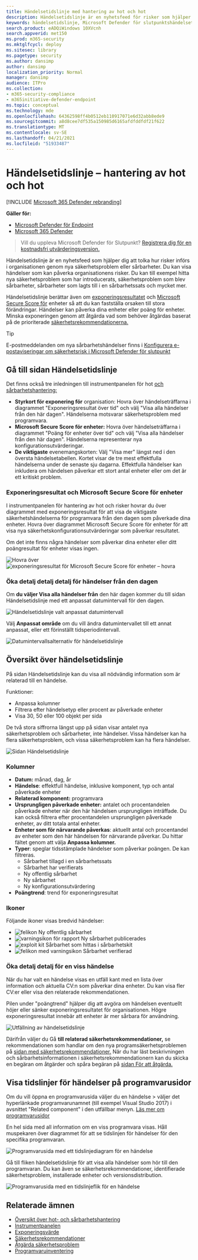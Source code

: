 ```yaml
---
title: Händelsetidslinje med hantering av hot och hot
description: Händelsetidslinje är en nyhetsfeed för risker som hjälper dig att tolka hur risker introduceras i organisationen och vilka åtgärder som har åtgärdats för att minska den.
keywords: händelsetidslinje, Microsoft Defender för slutpunktshändelsetidslinje, Microsoft Defender för slutpunkt-tvm-händelsetidslinje, hantering av hot och sårbarhet, Microsoft Defender för Slutpunkt
search.product: eADQiWindows 10XVcnh
search.appverid: met150
ms.prod: m365-security
ms.mktglfcycl: deploy
ms.sitesec: library
ms.pagetype: security
ms.author: dansimp
author: dansimp
localization_priority: Normal
manager: dansimp
audience: ITPro
ms.collection:
- m365-security-compliance
- m365initiative-defender-endpoint
ms.topic: conceptual
ms.technology: mde
ms.openlocfilehash: 64362598ff4b0512eb110917071e6d32abb8ede9
ms.sourcegitcommit: a8d8cee7df535a150985d6165afdfddfdf21f622
ms.translationtype: MT
ms.contentlocale: sv-SE
ms.lasthandoff: 04/21/2021
ms.locfileid: "51933487"
---
```

# <a name="event-timeline---threat-and-vulnerability-management"></a>Händelsetidslinje – hantering av hot och hot

[!INCLUDE [Microsoft 365 Defender rebranding](../../includes/microsoft-defender.md)]


**Gäller för:**
- [Microsoft Defender för Endpoint](https://go.microsoft.com/fwlink/?linkid=2154037)
- [Microsoft 365 Defender](https://go.microsoft.com/fwlink/?linkid=2118804)

>Vill du uppleva Microsoft Defender för Slutpunkt? [Registrera dig för en kostnadsfri utvärderingsversion.](https://www.microsoft.com/microsoft-365/windows/microsoft-defender-atp?ocid=docs-wdatp-portaloverview-abovefoldlink)

Händelsetidslinje är en nyhetsfeed som hjälper dig att tolka hur risker införs i organisationen genom nya säkerhetsproblem eller sårbarheter. Du kan visa händelser som kan påverka organisationens risker. Du kan till exempel hitta nya säkerhetsproblem som har introducerats, säkerhetsproblem som blev sårbarheter, sårbarheter som lagts till i en sårbarhetssats och mycket mer.

Händelsetidslinje berättar även om [exponeringsresultatet](tvm-exposure-score.md) och [Microsoft Secure Score för](tvm-microsoft-secure-score-devices.md) enheter så att du kan fastställa orsaken till stora förändringar. Händelser kan påverka dina enheter eller poäng för enheter. Minska exponeringen genom att åtgärda vad som behöver åtgärdas baserat på de prioriterade [säkerhetsrekommendationerna.](tvm-security-recommendation.md)

>[!TIP]
>E-postmeddelanden om nya sårbarhetshändelser finns i [Konfigurera e-postaviseringar om säkerhetsrisk i Microsoft Defender för slutpunkt](configure-vulnerability-email-notifications.md)

## <a name="navigate-to-the-event-timeline-page"></a>Gå till sidan Händelsetidslinje

Det finns också tre inledningen till instrumentpanelen för hot [och sårbarhetshantering:](tvm-dashboard-insights.md)

- **Styrkort för exponering för** organisation: Hovra över händelseträffarna i diagrammet "Exponeringsresultat över tid" och välj "Visa alla händelser från den här dagen". Händelserna motsvarar säkerhetsproblem med programvara.
- **Microsoft Secure Score för enheter:** Hovra över händelseträffarna i diagrammet "Poäng för enheter över tid" och välj "Visa alla händelser från den här dagen". Händelserna representerar nya konfigurationsutvärderingar.
- **De viktigaste** evenemangskorten: Välj "Visa mer" längst ned i den översta händelsetabellen. Kortet visar de tre mest effektfulla händelserna under de senaste sju dagarna. Effektfulla händelser kan inkludera om händelsen påverkar ett stort antal enheter eller om det är ett kritiskt problem.

### <a name="exposure-score-and-microsoft-secure-score-for-devices-graphs"></a>Exponeringsresultat och Microsoft Secure Score för enheter

I instrumentpanelen för hantering av hot och risker hovrar du över diagrammet med exponeringsresultat för att visa de viktigaste säkerhetshändelserna för programvara från den dagen som påverkade dina enheter. Hovra över diagrammet Microsoft Secure Score för enheter för att visa nya säkerhetskonfigurationsutvärderingar som påverkar resultatet.

Om det inte finns några händelser som påverkar dina enheter eller ditt poängresultat för enheter visas ingen.

![Hovra över ](images/tvm-event-timeline-exposure-score350.png) 
 ![ exponeringsresultat för Microsoft Secure Score för enheter – hovra](images/tvm-event-timeline-device-hover360.png)

### <a name="drill-down-to-events-from-that-day"></a>Öka detalj detalj detalj för händelser från den dagen

Om **du väljer Visa alla händelser från** den här dagen kommer du till sidan Händelsetidslinje med ett anpassat datumintervall för den dagen.

![Händelsetidslinje valt anpassat datumintervall](images/tvm-event-timeline-drilldown.png)

Välj **Anpassat område** om du vill ändra datumintervallet till ett annat anpassat, eller ett förinställt tidsperiodintervall.

![Datumintervallsalternativ för händelsetidslinje](images/tvm-event-timeline-dates.png)

## <a name="event-timeline-overview"></a>Översikt över händelsetidslinje

På sidan Händelsetidslinje kan du visa all nödvändig information som är relaterad till en händelse. 

Funktioner:

- Anpassa kolumner
- Filtrera efter händelsetyp eller procent av påverkade enheter
- Visa 30, 50 eller 100 objekt per sida

De två stora siffrorna längst upp på sidan visar antalet nya säkerhetsproblem och sårbarheter, inte händelser. Vissa händelser kan ha flera säkerhetsproblem, och vissa säkerhetsproblem kan ha flera händelser.

![Sidan Händelsetidslinje](images/tvm-event-timeline-overview-mixed-type.png)

### <a name="columns"></a>Kolumner

- **Datum:** månad, dag, år
- **Händelse**: effektfull händelse, inklusive komponent, typ och antal påverkade enheter
- **Relaterad komponent:** programvara
- **Ursprungligen påverkade enheter:** antalet och procentandelen påverkade enheter när den här händelsen ursprungligen inträffade. Du kan också filtrera efter procentandelen ursprungligen påverkade enheter, av ditt totala antal enheter.
- **Enheter som för närvarande påverkas**: aktuellt antal och procentandel av enheter som den här händelsen för närvarande påverkar. Du hittar fältet genom att välja **Anpassa kolumner.**
- **Typer**: speglar tidsstämplade händelser som påverkar poängen. De kan filtreras.
    - Sårbarhet tillagd i en sårbarhetssats
    - Sårbarhet har verifierats
    - Ny offentlig sårbarhet
    - Ny sårbarhet
    - Ny konfigurationsutvärdering
- **Poängtrend**: trend för exponeringsresultat

### <a name="icons"></a>Ikoner

Följande ikoner visas bredvid händelser:

- ![felikon](images/tvm-black-bug-icon.png) Ny offentlig sårbarhet
- ![varningsikon för rapport](images/report-warning-icon.png) Ny sårbarhet publicerades
- ![exploit kit](images/bug-lightning-icon2.png) Sårbarhet som hittas i sårbarhetskit
- ![felikon med varningsikon](images/bug-caution-icon2.png) Sårbarhet verifierad

### <a name="drill-down-to-a-specific-event"></a>Öka detalj detalj för en viss händelse

När du har valt en händelse visas en utfäll kant med en lista över information och aktuella CV:n som påverkar dina enheter. Du kan visa fler CV:er eller visa den relaterade rekommendationen.

Pilen under "poängtrend" hjälper dig att avgöra om händelsen eventuellt höjer eller sänker exponeringsresultatet för organisationen. Högre exponeringsresultat innebär att enheter är mer sårbara för användning.

![Utfällning av händelsetidslinje](images/tvm-event-timeline-flyout500.png)

Därifrån väljer du Gå **till relaterad säkerhetsrekommendationer,** se rekommendationen som handlar om den nya programsäkerhetsproblemen på [sidan med säkerhetsrekommendationer.](tvm-security-recommendation.md) När du har läst beskrivningen och sårbarhetsinformationen i säkerhetsrekommendationern kan du skicka en begäran om åtgärder och spåra begäran på [sidan För att åtgärda.](tvm-remediation.md)  

## <a name="view-event-timelines-in-software-pages"></a>Visa tidslinjer för händelser på programvarusidor

Om du vill öppna en programvarusida väljer du en händelse > väljer det hyperlänkade programvarunamnet (till exempel Visual Studio 2017) i avsnittet "Related component" i den utfällbar menyn. [Läs mer om programvarusidor](tvm-software-inventory.md#software-pages)

En hel sida med all information om en viss programvara visas. Håll muspekaren över diagrammet för att se tidslinjen för händelser för den specifika programvaran.

![Programvarusida med ett tidslinjediagram för en händelse](images/tvm-event-timeline-software2.png)

Gå till fliken händelsetidslinje för att visa alla händelser som hör till den programvaran. Du kan även se säkerhetsrekommendationer, identifierade säkerhetsproblem, installerade enheter och versionsdistribution.

![Programvarusida med en tidslinjeflik för en händelse](images/tvm-event-timeline-software-pages.png)

## <a name="related-topics"></a>Relaterade ämnen

- [Översikt över hot- och sårbarhetshantering](next-gen-threat-and-vuln-mgt.md)
- [Instrumentpanelen](tvm-dashboard-insights.md)
- [Exponeringsvärde](tvm-exposure-score.md)
- [Säkerhetsrekommendationer](tvm-security-recommendation.md)
- [Åtgärda säkerhetsproblem](tvm-remediation.md)
- [Programvaruinventering](tvm-software-inventory.md)

